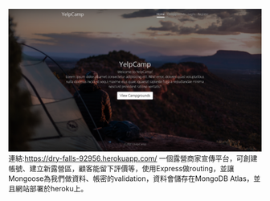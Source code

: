![image](https://raw.githubusercontent.com/GeNoX88/YelpCamp/main/YelpCamp%20home%20page.png)
連結:https://dry-falls-92956.herokuapp.com/
一個露營商家宣傳平台，可創建帳號、建立新露營區，顧客能留下評價等，使用Express做routing，並讓Mongoose為我們做資料、帳密的validation，資料會儲存在MongoDB Atlas，並且網站部署於heroku上。
